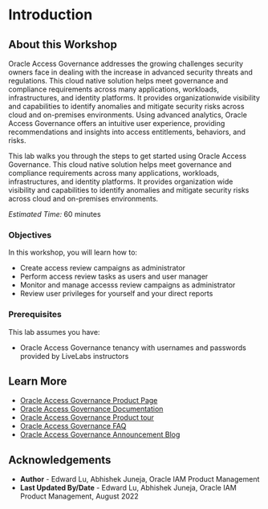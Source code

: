 # Introduction

## About this Workshop

Oracle Access Governance addresses the growing challenges security owners face in dealing with the increase in advanced security threats and regulations. This cloud native solution helps meet governance and compliance requirements across many applications, workloads, infrastructures, and identity platforms. It provides organizationwide visibility and capabilities to identify anomalies and mitigate security risks across cloud and on-premises environments. Using advanced analytics, Oracle Access Governance offers an intuitive user experience, providing recommendations and insights into access entitlements, behaviors, and risks.

This lab walks you through the steps to get started using Oracle Access Governance. This cloud native solution helps meet governance and compliance requirements across many applications, workloads, infrastructures, and identity platforms. It provides organization wide visibility and capabilities to identify anomalies and mitigate security risks across cloud and on-premises environments.

*Estimated Time:* 60 minutes


### Objectives

In this workshop, you will learn how to:
* Create access review campaigns as administrator
* Perform access review tasks as users and user manager
* Monitor and manage accesss review campaigns as administrator
* Review user privileges for yourself and your direct reports

### Prerequisites
This lab assumes you have:
* Oracle Access Governance tenancy with usernames and passwords provided by LiveLabs instructors


## Learn More

* [Oracle Access Governance Product Page](https://www.oracle.com/security/cloud-security/access-governance/)
* [Oracle Access Governance Documentation](https://docs.oracle.com/en/cloud/paas/access-governance/index.html)
* [Oracle Access Governance Product tour](https://www.oracle.com/webfolder/s/quicktours/paas/pt-sec-access-governance/index.html)
* [Oracle Access Governance FAQ](https://www.oracle.com/security/cloud-security/access-governance/faq/)
* [Oracle Access Governance Announcement Blog](https://blogs.oracle.com/cloudsecurity/post/intelligent-cloud-delivered-access-governance-with-prescriptive-analytics)

## Acknowledgements
* **Author** - Edward Lu, Abhishek Juneja, Oracle IAM Product Management
* **Last Updated By/Date** - Edward Lu, Abhishek Juneja, Oracle IAM Product Management, August 2022
